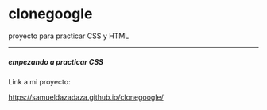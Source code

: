 # clonegoogle
proyecto para practicar CSS y HTML

--------

##### empezando a practicar CSS

Link a mi proyecto:

https://samueldazadaza.github.io/clonegoogle/
